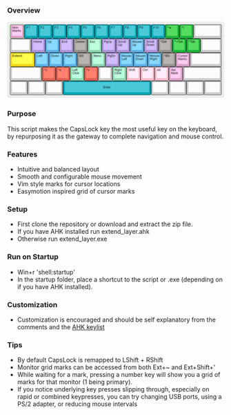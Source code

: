 ### Overview
![Layer Image](https://github.com/henrystern/extend_layer/blob/main/defaults.png?raw=true)
### Purpose
This script makes the CapsLock key the most useful key on the keyboard, by repurposing it as the gateway to complete navigation and mouse control.

### Features
  * Intuitive and balanced layout
  * Smooth and configurable mouse movement
  * Vim style marks for cursor locations
  * Easymotion inspired grid of cursor marks

### Setup
* First clone the repository or download and extract the zip file.
* If you have AHK installed run extend_layer.ahk
* Otherwise run extend_layer.exe

### Run on Startup
* Win+r 'shell:startup'
* In the startup folder, place a shortcut to the script or .exe (depending on if you have AHK installed).

### Customization
* Customization is encouraged and should be self explanatory from the comments and the [AHK keylist](https://www.autohotkey.com/docs/KeyList.htm)

### Tips
* By default CapsLock is remapped to LShift + RShift
* Monitor grid marks can be accessed from both Ext+~ and Ext+Shift+'
* While waiting for a mark, pressing a number key will show you a grid of marks for that monitor (1 being primary).
* If you notice underlying key presses slipping through, especially on rapid or combined keypresses, you can try changing USB ports, using a PS/2 adapter, or reducing mouse intervals
